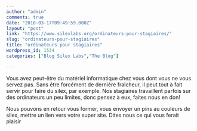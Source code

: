 ```yaml
---
author: "admin"
comments: true
date: "2010-03-17T09:49:59.000Z"
layout: "post"
link: "https://www.silexlabs.org/ordinateurs-pour-stagiaires/"
slug: "ordinateurs-pour-stagiaires"
title: "ordinateurs pour stagiaires"
wordpress_id: 1534
categories: ["Blog Silex Labs","The Blog"]

---
```

Vous avez peut-être du matériel informatique chez vous dont vous ne vous servez pas. Sans être forcément de dernière fraîcheur, il peut tout à fait servir pour faire du silex, par exemple. Nos stagiaires travaillent parfois sur des ordinateurs un peu limites, donc pensez à eux, faites nous en don!

Nous pouvons en retour vous former, vous envoyer un pins au couleurs de silex, mettre un lien vers votre super site. Dites nous ce qui vous ferait plaisir

